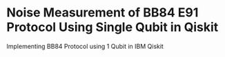 # Noise Measurement of BB84 E91 Protocol Using Single Qubit in Qiskit

Implementing BB84 Protocol using 1 Qubit in IBM Qiskit
